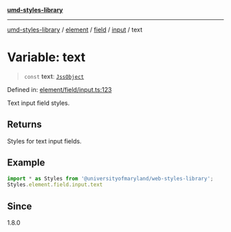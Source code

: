 [**umd-styles-library**](../../../../../../README.md)

***

[umd-styles-library](../../../../../../modules.md) / [element](../../../../../README.md) / [field](../../../README.md) / [input](../README.md) / text

# Variable: text

> `const` **text**: [`JssObject`](../../../../../../utilities/namespaces/transform/type-aliases/JssObject.md)

Defined in: [element/field/input.ts:123](https://github.com/UMD-Digital/design-system/blob/ada30a44686a89a90941bbd44a6f156101fc9b44/packages/styles/source/element/field/input.ts#L123)

Text input field styles.

## Returns

Styles for text input fields.

## Example

```typescript
import * as Styles from '@universityofmaryland/web-styles-library';
Styles.element.field.input.text
```

## Since

1.8.0
